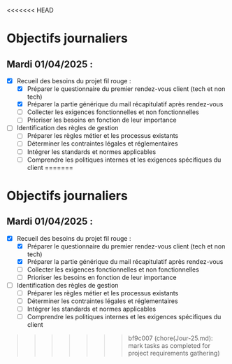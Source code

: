 <<<<<<< HEAD
# Objectifs journaliers

## Mardi 01/04/2025 :

- [x] Recueil des besoins du projet fil rouge :
  - [x] Préparer le questionnaire du premier rendez-vous client (tech et non tech)
  - [x] Préparer la partie générique du mail récapitulatif après rendez-vous
  - [ ] Collecter les exigences fonctionnelles et non fonctionnelles
  - [ ] Prioriser les besoins en fonction de leur importance
- [ ] Identification des règles de gestion
  - [ ] Préparer les règles métier et les processus existants
  - [ ] Déterminer les contraintes légales et réglementaires
  - [ ] Intégrer les standards et normes applicables
  - [ ] Comprendre les politiques internes et les exigences spécifiques du client
=======
# Objectifs journaliers

## Mardi 01/04/2025 :

- [x] Recueil des besoins du projet fil rouge :
  - [x] Préparer le questionnaire du premier rendez-vous client (tech et non tech)
  - [x] Préparer la partie générique du mail récapitulatif après rendez-vous
  - [ ] Collecter les exigences fonctionnelles et non fonctionnelles
  - [ ] Prioriser les besoins en fonction de leur importance
- [ ] Identification des règles de gestion
  - [ ] Préparer les règles métier et les processus existants
  - [ ] Déterminer les contraintes légales et réglementaires
  - [ ] Intégrer les standards et normes applicables
  - [ ] Comprendre les politiques internes et les exigences spécifiques du client
>>>>>>> bf9c007 (chore(Jour-25.md): mark tasks as completed for project requirements gathering)
